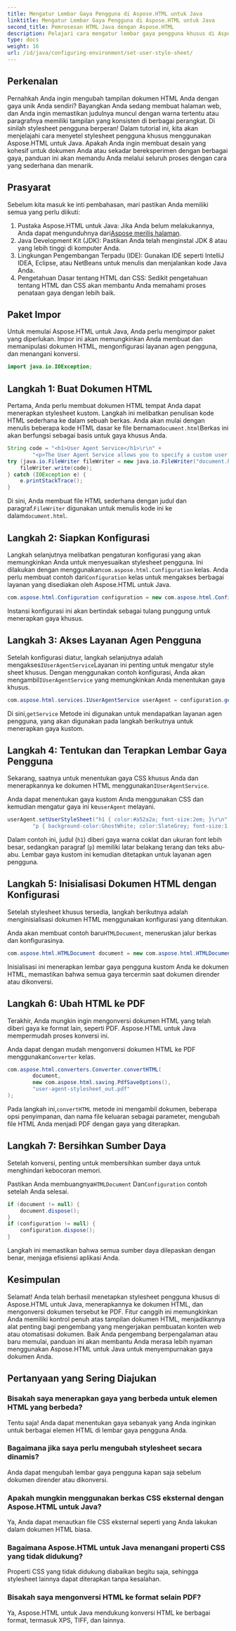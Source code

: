 ```yaml
---
title: Mengatur Lembar Gaya Pengguna di Aspose.HTML untuk Java
linktitle: Mengatur Lembar Gaya Pengguna di Aspose.HTML untuk Java
second_title: Pemrosesan HTML Java dengan Aspose.HTML
description: Pelajari cara mengatur lembar gaya pengguna khusus di Aspose.HTML untuk Java, meningkatkan gaya dokumen Anda dan mengonversi HTML ke PDF dengan mudah.
type: docs
weight: 16
url: /id/java/configuring-environment/set-user-style-sheet/
---
```

## Perkenalan
Pernahkah Anda ingin mengubah tampilan dokumen HTML Anda dengan gaya unik Anda sendiri? Bayangkan Anda sedang membuat halaman web, dan Anda ingin memastikan judulnya muncul dengan warna tertentu atau paragrafnya memiliki tampilan yang konsisten di berbagai perangkat. Di sinilah stylesheet pengguna berperan! Dalam tutorial ini, kita akan menjelajahi cara menyetel stylesheet pengguna khusus menggunakan Aspose.HTML untuk Java. Apakah Anda ingin membuat desain yang kohesif untuk dokumen Anda atau sekadar bereksperimen dengan berbagai gaya, panduan ini akan memandu Anda melalui seluruh proses dengan cara yang sederhana dan menarik.
## Prasyarat
Sebelum kita masuk ke inti pembahasan, mari pastikan Anda memiliki semua yang perlu diikuti:
1.  Pustaka Aspose.HTML untuk Java: Jika Anda belum melakukannya, Anda dapat mengunduhnya dari[Aspose merilis halaman](https://releases.aspose.com/html/java/).
2. Java Development Kit (JDK): Pastikan Anda telah menginstal JDK 8 atau yang lebih tinggi di komputer Anda.
3. Lingkungan Pengembangan Terpadu (IDE): Gunakan IDE seperti IntelliJ IDEA, Eclipse, atau NetBeans untuk menulis dan menjalankan kode Java Anda.
4. Pengetahuan Dasar tentang HTML dan CSS: Sedikit pengetahuan tentang HTML dan CSS akan membantu Anda memahami proses penataan gaya dengan lebih baik.

## Paket Impor
Untuk memulai Aspose.HTML untuk Java, Anda perlu mengimpor paket yang diperlukan. Impor ini akan memungkinkan Anda membuat dan memanipulasi dokumen HTML, mengonfigurasi layanan agen pengguna, dan menangani konversi.
```java
import java.io.IOException;
```
## Langkah 1: Buat Dokumen HTML
Pertama, Anda perlu membuat dokumen HTML tempat Anda dapat menerapkan stylesheet kustom. Langkah ini melibatkan penulisan kode HTML sederhana ke dalam sebuah berkas.
 Anda akan mulai dengan menulis beberapa kode HTML dasar ke file bernama`document.html`Berkas ini akan berfungsi sebagai basis untuk gaya khusus Anda.
```java
String code = "<h1>User Agent Service</h1>\r\n" +
        "<p>The User Agent Service allows you to specify a custom user stylesheet, a primary character set for the document, language, and fonts settings.</p>\r\n";
try (java.io.FileWriter fileWriter = new java.io.FileWriter("document.html")) {
    fileWriter.write(code);
} catch (IOException e) {
    e.printStackTrace();
}
```
 Di sini, Anda membuat file HTML sederhana dengan judul dan paragraf.`FileWriter` digunakan untuk menulis kode ini ke dalam`document.html`.
## Langkah 2: Siapkan Konfigurasi
Langkah selanjutnya melibatkan pengaturan konfigurasi yang akan memungkinkan Anda untuk menyesuaikan stylesheet pengguna. Ini dilakukan dengan menggunakan`com.aspose.html.Configuration` kelas.
 Anda perlu membuat contoh dari`Configuration` kelas untuk mengakses berbagai layanan yang disediakan oleh Aspose.HTML untuk Java.
```java
com.aspose.html.Configuration configuration = new com.aspose.html.Configuration();
```
Instansi konfigurasi ini akan bertindak sebagai tulang punggung untuk menerapkan gaya khusus.
## Langkah 3: Akses Layanan Agen Pengguna
 Setelah konfigurasi diatur, langkah selanjutnya adalah mengakses`IUserAgentService`Layanan ini penting untuk mengatur style sheet khusus.
 Dengan menggunakan contoh konfigurasi, Anda akan mengambil`IUserAgentService` yang memungkinkan Anda menentukan gaya khusus.
```java
com.aspose.html.services.IUserAgentService userAgent = configuration.getService(com.aspose.html.services.IUserAgentService.class);
```
 Di sini,`getService` Metode ini digunakan untuk mendapatkan layanan agen pengguna, yang akan digunakan pada langkah berikutnya untuk menerapkan gaya kustom.
## Langkah 4: Tentukan dan Terapkan Lembar Gaya Pengguna
 Sekarang, saatnya untuk menentukan gaya CSS khusus Anda dan menerapkannya ke dokumen HTML menggunakan`IUserAgentService`.

Anda dapat menentukan gaya kustom Anda menggunakan CSS dan kemudian mengatur gaya ini ke`userAgent` melayani.
```java
userAgent.setUserStyleSheet("h1 { color:#a52a2a; font-size:2em; }\r\n" +
        "p { background-color:GhostWhite; color:SlateGrey; font-size:1.2em; }\r\n");
```
Dalam contoh ini, judul (`h1`) diberi gaya warna coklat dan ukuran font lebih besar, sedangkan paragraf (`p`) memiliki latar belakang terang dan teks abu-abu. Lembar gaya kustom ini kemudian ditetapkan untuk layanan agen pengguna.
## Langkah 5: Inisialisasi Dokumen HTML dengan Konfigurasi
Setelah stylesheet khusus tersedia, langkah berikutnya adalah menginisialisasi dokumen HTML menggunakan konfigurasi yang ditentukan.

 Anda akan membuat contoh baru`HTMLDocument`, meneruskan jalur berkas dan konfigurasinya.
```java
com.aspose.html.HTMLDocument document = new com.aspose.html.HTMLDocument("document.html", configuration);
```
Inisialisasi ini menerapkan lembar gaya pengguna kustom Anda ke dokumen HTML, memastikan bahwa semua gaya tercermin saat dokumen dirender atau dikonversi.
## Langkah 6: Ubah HTML ke PDF
Terakhir, Anda mungkin ingin mengonversi dokumen HTML yang telah diberi gaya ke format lain, seperti PDF. Aspose.HTML untuk Java mempermudah proses konversi ini.

Anda dapat dengan mudah mengonversi dokumen HTML ke PDF menggunakan`Converter` kelas.
```java
com.aspose.html.converters.Converter.convertHTML(
        document,
        new com.aspose.html.saving.PdfSaveOptions(),
        "user-agent-stylesheet_out.pdf"
);
```
 Pada langkah ini,`convertHTML` metode ini mengambil dokumen, beberapa opsi penyimpanan, dan nama file keluaran sebagai parameter, mengubah file HTML Anda menjadi PDF dengan gaya yang diterapkan.
## Langkah 7: Bersihkan Sumber Daya
Setelah konversi, penting untuk membersihkan sumber daya untuk menghindari kebocoran memori.

 Pastikan Anda membuangnya`HTMLDocument` Dan`Configuration` contoh setelah Anda selesai.
```java
if (document != null) {
    document.dispose();
}
if (configuration != null) {
    configuration.dispose();
}
```
Langkah ini memastikan bahwa semua sumber daya dilepaskan dengan benar, menjaga efisiensi aplikasi Anda.

## Kesimpulan
Selamat! Anda telah berhasil menetapkan stylesheet pengguna khusus di Aspose.HTML untuk Java, menerapkannya ke dokumen HTML, dan mengonversi dokumen tersebut ke PDF. Fitur canggih ini memungkinkan Anda memiliki kontrol penuh atas tampilan dokumen HTML, menjadikannya alat penting bagi pengembang yang mengerjakan pembuatan konten web atau otomatisasi dokumen. Baik Anda pengembang berpengalaman atau baru memulai, panduan ini akan membantu Anda merasa lebih nyaman menggunakan Aspose.HTML untuk Java untuk menyempurnakan gaya dokumen Anda.
## Pertanyaan yang Sering Diajukan
### Bisakah saya menerapkan gaya yang berbeda untuk elemen HTML yang berbeda?  
Tentu saja! Anda dapat menentukan gaya sebanyak yang Anda inginkan untuk berbagai elemen HTML di lembar gaya pengguna Anda.
### Bagaimana jika saya perlu mengubah stylesheet secara dinamis?  
Anda dapat mengubah lembar gaya pengguna kapan saja sebelum dokumen dirender atau dikonversi.
### Apakah mungkin menggunakan berkas CSS eksternal dengan Aspose.HTML untuk Java?  
Ya, Anda dapat menautkan file CSS eksternal seperti yang Anda lakukan dalam dokumen HTML biasa.
### Bagaimana Aspose.HTML untuk Java menangani properti CSS yang tidak didukung?  
Properti CSS yang tidak didukung diabaikan begitu saja, sehingga stylesheet lainnya dapat diterapkan tanpa kesalahan.
### Bisakah saya mengonversi HTML ke format selain PDF?  
Ya, Aspose.HTML untuk Java mendukung konversi HTML ke berbagai format, termasuk XPS, TIFF, dan lainnya.